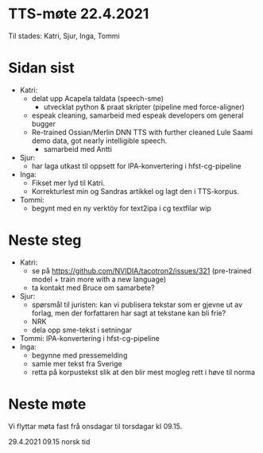# TTS-møte 22.4.2021

Til stades: Katri, Sjur, Inga, Tommi

# Sidan sist

- Katri:
    * delat upp Acapela taldata (speech-sme)
        * utvecklat python & praat skripter (pipeline med force-aligner)
    * espeak cleaning, samarbeid med espeak developers om general bugger
    * Re-trained Ossian/Merlin DNN TTS with further cleaned Lule Saami demo data, got nearly intelligible speech.
        * samarbeid med Antti
- Sjur:
    - har laga utkast til oppsett for IPA-konvertering i hfst-cg-pipeline
- Inga:
    * Fikset mer lyd til Katri.
    * Korrekturlest min og Sandras artikkel og lagt den i TTS-korpus.
- Tommi:
    * begynt med en ny verktöy for text2ipa i cg textfilar wip

# Neste steg
- Katri:
    - se på <https://github.com/NVIDIA/tacotron2/issues/321> (pre-trained model + train more with a new language)
    - ta kontakt med Bruce om samarbete?
- Sjur:
    - spørsmål til juristen: kan vi publisera tekstar som er gjevne ut av forlag, men der forfattaren har sagt at tekstane kan bli frie?
    - NRK
    - dela opp sme-tekst i setningar
- Tommi: IPA-konvertering i hfst-cg-pipeline
- Inga:
    - begynne med pressemelding
    - samle mer tekst fra Sverige
    - retta på korpustekst slik at den blir mest mogleg rett i høve til norma

# Neste møte

Vi flyttar møta fast frå onsdagar til torsdagar kl 09.15.

29.4.2021 09.15 norsk tid
